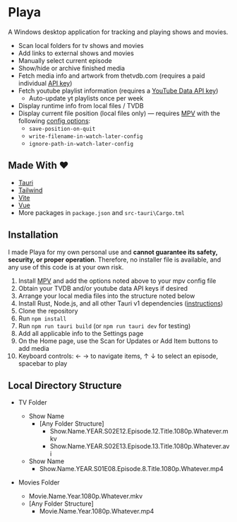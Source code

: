 # Playa

A Windows desktop application for tracking and playing shows and movies.

- Scan local folders for tv shows and movies
- Add links to external shows and movies
- Manually select current episode
- Show/hide or archive finished media
- Fetch media info and artwork from thetvdb.com (requires a paid individual [API key](https://developer.themoviedb.org/docs/getting-started))
- Fetch youtube playlist information (requires a [YouTube Data API key](https://developers.google.com/youtube/registering_an_application))
  - Auto-update yt playlists once per week
- Display runtime info from local files / TVDB
- Display current file position (local files only) — requires [MPV](https://mpv.io/) with the following [config options](https://mpv.io/manual/stable/#configuration-files):
  - `save-position-on-quit`
  - `write-filename-in-watch-later-config`
  - `ignore-path-in-watch-later-config`

## Made With ❤️

- [Tauri](https://tauri.app/)
- [Tailwind](https://tailwindcss.com/)
- [Vite](https://vitejs.dev/)
- [Vue](https://vuejs.org/)
- More packages in `package.json` and `src-tauri\Cargo.tml`

## Installation

I made Playa for my own personal use and **cannot guarantee its safety, security, or proper operation**. Therefore, no installer file is available, and any use of this code is at your own risk.

1. Install [MPV](https://mpv.io/) and add the options noted above to your mpv config file
1. Obtain your TVDB and/or youtube data API keys if desired
1. Arrange your local media files into the structure noted below
1. Install Rust, Node.js, and all other Tauri v1 dependencies ([instructions](https://tauri.app/v1/guides/getting-started/prerequisites))
1. Clone the repository
1. Run `npm install`
1. Run `npm run tauri build` (or `npm run tauri dev` for testing)
1. Add all applicable info to the Settings page
1. On the Home page, use the Scan for Updates or Add Item buttons to add media
1. Keyboard controls: ← → to navigate items, ↑ ↓ to select an episode, spacebar to play

## Local Directory Structure

- TV Folder
  - Show Name
    - [Any Folder Structure]
      - Show.Name.YEAR.S02E12.Episode.12.Title.1080p.Whatever.mkv
      - Show.Name.YEAR.S02E13.Episode.13.Title.1080p.Whatever.avi
  - Show Name
    - Show.Name.YEAR.S01E08.Episode.8.Title.1080p.Whatever.mp4

- Movies Folder
  - Movie.Name.Year.1080p.Whatever.mkv
  - [Any Folder Structure]
    - Movie.Name.Year.1080p.Whatever.mp4